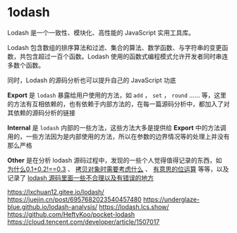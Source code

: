 # 1odash

Lodash 是一个一致性、模块化、高性能的 JavaScript 实用工具库。

Lodash 包含数组的排序算法和过滤、集合的算法、数学函数、与字符串的变更函数，共包含超过一百个函数。Lodash 使用的函数式编程模式允许开发者同时串连多数个函数。

同时，Lodash 的源码分析也可以提升自己的 JavaScript 功底

**Export** 是 `lodash` 暴露给用户使用的方法，如 `add` ， `set` ， `round` …… 等，这里的方法有互相依赖的，也有依赖于内部方法的，在每一篇源码分析中，都加入了对其依赖的源码分析的链接

**Internal** 是 `lodash` 内部的一些方法，这些方法大多是提供给 **Export** 中的方法调用的，一些方法因为是内部使用的方法，所以在参数的边界情况等的处理上并没有那么严格

**Other** 是在分析 lodash 源码过程中，发现的一些个人觉得值得记录的东西，如 [为什么0.1+0.2!==0.3]() 、 [拷贝对象时需要考虑什么]() 、 [有意思的位运算]() 等等，以及记录了 [lodash 源码里面一些不合理以及有错误的地方]()


https://lxchuan12.gitee.io/lodash/
https://juejin.cn/post/6957682023540457480
https://underglaze-blue.github.io/lodash-analysis/
https://lodash.lcs.show/
https://github.com/HeftyKoo/pocket-lodash
https://cloud.tencent.com/developer/article/1507017